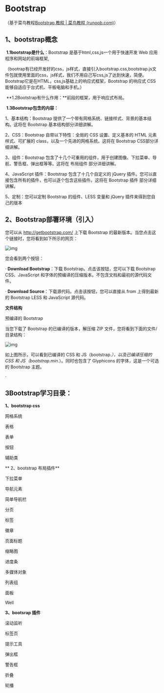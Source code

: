 #            Bootstrap

（基于菜鸟教程[Bootstrap 教程 | 菜鸟教程 (runoob.com)](https://www.runoob.com/bootstrap/bootstrap-tutorial.html)）

## 1、bootstrap概念

​		**1.1bootstrap是什么**：Bootstrap 是基于html,css,js一个用于快速开发 Web 应用程序和网站的前端框架,

（bootrap有已经开发好的css，js样式，直接引入bootstrap.css,bootstrap.js文件包就使用里面的css，js样式，我们不用自己写css,js了达到快速，简便。Bootstrap它是在HTML，css,js基础上的响应式框架，Bootstrap 的响应式 CSS 能够自适应于台式机、平板电脑和手机。）

​	**1.2Bootstrap有什么作用：**前段的框架，用于响应式布局。

​    **1.3Bootstrap包含的内容：**

1、基本结构：Bootstrap 提供了一个带有网格系统、链接样式、背景的基本结构。这将在 Bootstrap 基本结构部分详细讲解。

2、CSS：Bootstrap 自带以下特性：全局的 CSS 设置、定义基本的 HTML 元素样式、可扩展的 class，以及一个先进的网格系统。这将在 Bootstrap CSS部分详细讲解。

3、组件：Bootstrap 包含了十几个可重用的组件，用于创建图像、下拉菜单、导航、警告框、弹出框等等。这将在 布局组件 部分详细讲解。

4、JavaScript 插件：Bootstrap 包含了十几个自定义的 jQuery 插件。您可以直接包含所有的插件，也可以逐个包含这些插件。这将在 Bootstrap 插件 部分详细讲解。

5、定制：您可以定制 Bootstrap 的组件、LESS 变量和 jQuery 插件来得到您自己的版本

 

##   2、Bootstrap部署环境（引入）

您可以从 http://getbootstrap.com/ 上下载 Bootstrap 的最新版本。当您点击这个链接时，您将看到如下所示的网页：

![img](file:///C:\Users\王坤\AppData\Local\Temp\ksohtml8868\wps1.png) 

您会看到两个按钮：

*·* **Download Bootstrap**：下载 Bootstrap。点击该按钮，您可以下载 Bootstrap CSS、JavaScript 和字体的预编译的压缩版本。不包含文档和最初的源代码文件。

*·* **Download Source**：下载源代码。点击该按钮，您可以直接从 from 上得到最新的 Bootstrap LESS 和 JavaScript 源代码。

**文件结构**

预编译的 Bootstrap

当您下载了 Bootstrap 的已编译的版本，解压缩 ZIP 文件，您将看到下面的文件/目录结构：

![img](file:///C:\Users\王坤\AppData\Local\Temp\ksohtml8868\wps2.jpg) 

如上图所示，可以看到已编译的 CSS 和 JS（bootstrap.*），以及已编译压缩的 CSS 和 JS（bootstrap.min.*）。同时也包含了 Glyphicons 的字体，这是一个可选的 Bootstrap 主题。

·

## 3Bootstrap学习目录：

**1、bootstrap css**

网格系统

表格

表单

按钮

辅助类

** 2、bootstrap 布局插件**

下拉菜单

导航元素

简单导航栏

分页

标签

徽章

页面标题

缩略图

进度条

多媒体对象

列表组

面板

Well

**3、bootsrap 插件**

滚动监听

标签页

提示工具

弹出框

警告框

折叠

轮播